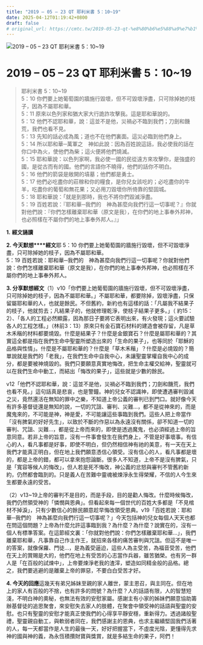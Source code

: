 ```yaml
---
title: "2019 – 05 – 23 QT 耶利米書 5：10~19"
date: 2025-04-12T01:19:42+0800
draft: false
# original_url: https://cmtc.tw/2019-05-23-qt-%e8%80%b6%e5%88%a9%e7%b1%b3%e6%9b%b8-5%ef%bc%9a1019
---
```


![2019 – 05 – 23 QT 耶利米書 5：10~19](/images/qt.jpg   "2019 – 05 – 23 QT 耶利米書 5：10~19")

# 2019 – 05 – 23 QT 耶利米書 5：10~19

> 耶利米書 5：10~19  
> 5：10 你們要上她葡萄園的牆施行毀壞，但不可毀壞淨盡，只可除掉她的枝子，因為不屬耶和華。  
> 5：11 原來以色列家和猶大家大行詭詐攻擊我。這是耶和華說的。  
> 5：12 他們不認耶和華，說：這並不是他，災禍必不臨到我們；刀劍和饑荒，我們也看不見。  
> 5：13 先知的話必成為風；道也不在他們裏面。這災必臨到他們身上。  
> 5：14 所以耶和華─萬軍之　神如此說：因為百姓說這話，我必使我的話在你口中為火，使他們為柴；這火便將他們燒滅。  
> 5：15 耶和華說：以色列家啊，我必使一國的民從遠方來攻擊你，是強盛的國，是從古而有的國。他們的言語你不曉得，他們的話你不明白。  
> 5：16 他們的箭袋是敞開的墳墓；他們都是勇士。  
> 5：17 他們必吃盡你的莊稼和你的糧食，是你兒女該吃的；必吃盡你的牛羊，吃盡你的葡萄和無花果；又必用刀毀壞你所倚靠的堅固城。  
> 5：18 耶和華說：「就是到那時，我也不將你們毀滅淨盡。  
> 5：19 百姓若說：『耶和華─我們的　神為甚麼向我們行這一切事呢？』你就對他們說：『你們怎樣離棄耶和華（原文是我），在你們的地上事奉外邦神，也必照樣在不屬你們的地上事奉外邦人。』」

**1.** **經文誦讀**

**2. 今天默想****經文**耶 5：10 你們要上她葡萄園的牆施行毀壞，但不可毀壞淨盡，只可除掉她的枝子，因為不屬耶和華。  
5：19 百姓若說：耶和華─我們的　神為甚麼向我們行這一切事呢？你就對他們說：你們怎樣離棄耶和華（原文是我），在你們的地上事奉外邦神，也必照樣在不屬你們的地上事奉外邦人。

**3. 分享默想經文**（1）v10「你們要上她葡萄園的牆施行毀壞，但不可毀壞淨盡，只可除掉她的枝子，因為不屬耶和華。」不屬耶和華，都要除掉，毀壞淨盡，只保留屬耶和華的人，也就是餘民。不但舊約，新約也有這樣的話：「凡屬我不結果子的枝子，他就剪去；凡結果子的，他就修理乾淨，使枝子結果子更多。」（ 約15：2）、「各人的工程必然顯露，因為那日子要將它表明出來，有火發現；這火要試驗各人的工程怎樣。」（林前3：13）原來只有金石寶石材料的建造會被存留，凡是草木禾稭的材料都要燒毀。什麼是結果子？什麼是金銀寶石？什麼是屬耶和華的？其實這全都是指在我們生命中聖靈所塑造出來的「生命的果子」，也等同於「耶穌的品格與性情」。什麼是不屬耶和華的？什麼是「草木禾稭」？什麼是必燒毀的？簡單說就是我們的「老我」，在我們生命中自我中心，未讓聖靈掌權自我中心的成分，都是要被神燒毀的。我們只要願意真實地悔改，把生命主權交給神，聖靈就可以在我們生命中動工，而結出「悔改的果子」，這些就是少數的餘民。

v12「他們不認耶和華，說：這並不是他，災禍必不臨到我們；刀劍和饑荒，我們也看不見。」這句話真是悲哀，也是警鐘。神的兒女不認識神，即使遭遇審判毀滅之災，竟然還活在無知的罪中之樂，不知道上帝公義的審判已到門口。就好像今天有許多基督徒還是無知的說，一切的咒詛、審判、災難…，都不是從神來的，而是魔鬼來的，不可能是神，神是愛，不可能讓這些事臨到我們。這些人把上帝當作「沒有脾氣的好好先生」，以致於不斷的作惡以為永遠沒有關係，卻不知道一切的審判、咒詛、災難…，都是從上帝而來的，即使是透過魔鬼，也必須經過上帝的旨意同意。若非上帝的旨意，沒有一件事會發生在我們身上，不管是好事壞事。有信心的人，看凡事都是好事，即使不明白，但仍然相信神有祂的美意，有一天在天上我們才能真正明白，但在地上我們願意憑信心領受。沒有信心的人，看凡事都是壞的，都是上帝的錯，都可以拿來抱怨論斷。很多人不知道，上帝不是沒有脾氣，只是「寬容等候人的悔改」，但人若是死不悔改，神公義的忿怒與審判不管舊約新約，仍然都會臨到的。只是義人在苦難中靈魂被煉淨永生得榮耀，不信的人今生來生都要永遠的受苦。

（2）v13~19上帝的審判不是目的，而是手段，目的是勸人悔改。什麼時候悔改，我們仍然領受神的「憐憫與恩典」。但看起來每一個世代的百姓大多都是「不見棺材不掉淚」，只有少數信心的餘民願意趁早悔改領受恩典。v19「百姓若說：耶和華─我們的　神為甚麼向我們行這一切事呢？」今天包括神的兒女每個人天天也都在問這個問題？上帝為什麼允許這事臨到我？為什麼？為什麼？說實在的，沒有一個人有標準答案。在這節經文裏：「你就對他們說：你們怎樣離棄耶和華…」，我們離棄耶和華，凡事靠自己作主作王，就招來各樣的痛苦審判與咒詛。但這不是唯一的答案，就像保羅、門徒…，是為義受逼迫，這些人為主受苦，為福音受苦，他們在天上的賞賜是大的，他們在地上有受苦的心志當作兵器，雖苦猶榮。也有另一群人是「在百般的試煉中」，上帝要煉淨老我的渣滓，塑造如同精金般的品格。總之，我們要逃避的是離棄上帝的罪惡，不要白白受苦才好。

**4. 今天的回應**這幾天有弟兄姊妹至親的家人離世，蒙主恩召，與主同在。但在地上的家人有百般的不捨，也有許多的問號？為什麼？人的話語有限，人的智慧短淺，不明白神的奧秘，也無法有效的安慰家屬。感謝主有小家的姊妹們願意協助籌辦基督徒的追思聚會，來安慰失去家人的肢體，在聚會中領受神的話語與聖靈的安慰。也只有聖靈的安慰才能真正使我們的心得享平靜安穩，重新得力。透過諸般聖禮，聖靈親自動工，與軟弱者同在，我們感謝主的恩典，也求主繼續堅固我們活著的人，每一天都當作是人生的最後一天，好好把握當下，不虛度光陰，更懂得先求神的國與神的義，為永恆積攢財寶與獎賞，就是多結生命的果子，阿們！